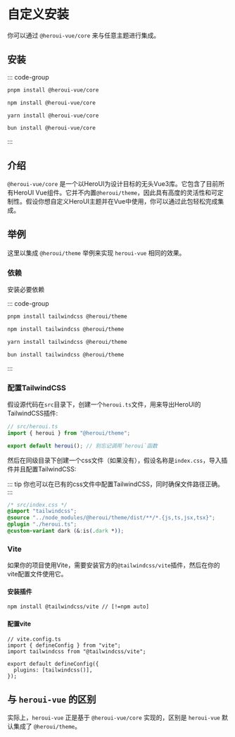 # 自定义安装
你可以通过 `@heroui-vue/core` 来与任意主题进行集成。

## 安装
::: code-group
```bash [pnpm]
pnpm install @heroui-vue/core
```
```bash [npm]
npm install @heroui-vue/core
```
```bash [yarn]
yarn install @heroui-vue/core
```
```bash [bun]
bun install @heroui-vue/core
```
:::

## 介绍
`@heroui-vue/core` 是一个以HeroUI为设计目标的无头Vue3库。它包含了目前所有HeroUI Vue组件。它并不内置`@heroui/theme`，因此具有高度的灵活性和可定制性。假设你想自定义HeroUI主题并在Vue中使用，你可以通过此包轻松完成集成。

## 举例
这里以集成 `@heroui/theme` 举例来实现 `heroui-vue` 相同的效果。

### 依赖
安装必要依赖

::: code-group
```bash [pnpm]
pnpm install tailwindcss @heroui/theme
```
```bash [npm]
npm install tailwindcss @heroui/theme
```
```bash [yarn]
yarn install tailwindcss @heroui/theme
```
```bash [bun]
bun install tailwindcss @heroui/theme
```
:::

### 配置TailwindCSS
假设源代码在`src`目录下，创建一个`heroui.ts`文件，用来导出HeroUI的TailwindCSS插件:

```ts
// src/heroui.ts
import { heroui } from "@heroui/theme";

export default heroui(); // 别忘记调用`heroui`函数
```

然后在同级目录下创建一个css文件（如果没有），假设名称是`index.css`，导入插件并且配置TailwindCSS:

::: tip
你也可以在已有的css文件中配置TailwindCSS，同时确保文件路径正确。
:::

```css
/* src/index.css */
@import "tailwindcss";
@source "../node_modules/@heroui/theme/dist/**/*.{js,ts,jsx,tsx}";
@plugin "./heroui.ts";
@custom-variant dark (&:is(.dark *));
```

### Vite
如果你的项目使用Vite，需要安装官方的`@tailwindcss/vite`插件，然后在你的vite配置文件使用它。

#### 安装插件
```sh
npm install @tailwindcss/vite // [!=npm auto]
```

#### 配置vite
```ts{3,6}
// vite.config.ts
import { defineConfig } from "vite";
import tailwindcss from "@tailwindcss/vite";

export default defineConfig({
  plugins: [tailwindcss()],
});
```


## 与 `heroui-vue` 的区别
实际上，`heroui-vue` 正是基于 `@heroui-vue/core` 实现的，区别是 `heroui-vue` 默认集成了 `@heroui/theme`。

